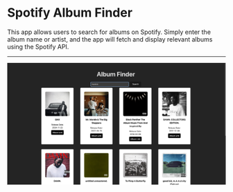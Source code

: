 # Spotify Album Finder

This app allows users to search for albums on Spotify. Simply enter the album name or artist, and the app will fetch and display relevant albums using the Spotify API.

---

![Custom thumbnail](./public/thumb.jpeg)
